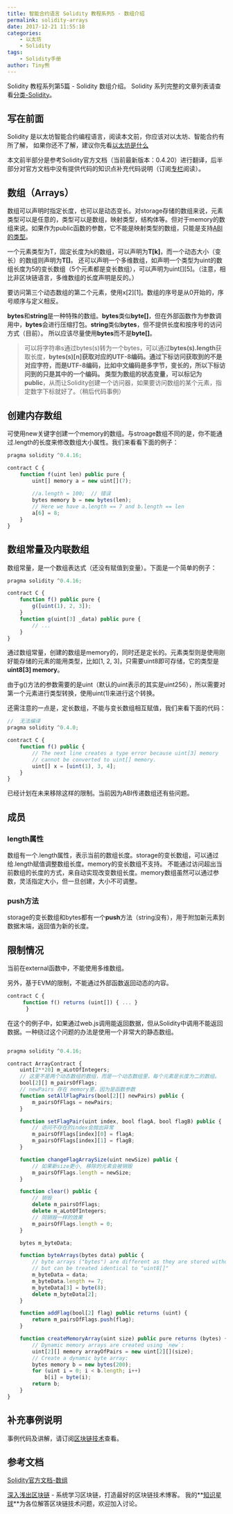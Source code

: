```yaml
---
title: 智能合约语言 Solidity 教程系列5 - 数组介绍
permalink: solidity-arrays
date: 2017-12-21 11:55:18
categories: 
    - 以太坊
    - Solidity
tags:
    - Solidity手册
author: Tiny熊
---
```


Solidity 教程系列第5篇 - Solidity 数组介绍。
Solidity 系列完整的文章列表请查看[分类-Solidity](https://learnblockchain.cn/categories/ethereum/Solidity/)。

<!-- more -->

## 写在前面

Solidity 是以太坊智能合约编程语言，阅读本文前，你应该对以太坊、智能合约有所了解，
如果你还不了解，建议你先看[以太坊是什么](https://learnblockchain.cn/2017/11/20/whatiseth/)

本文前半部分是参考Solidity官方文档（当前最新版本：0.4.20）进行翻译，后半部分对官方文档中没有提供代码的知识点补充代码说明（订阅[专栏](https://xiaozhuanlan.com/blockchaincore)阅读）。


## 数组（Arrays）
数组可以声明时指定长度，也可以是动态变长。对storage存储的数组来说，元素类型可以是任意的，类型可以是数组，映射类型，结构体等。但对于memory的数组来说。如果作为public函数的参数，它不能是映射类型的数组，只能是支持[ABI的类型](https://github.com/ethereum/wiki/wiki/Ethereum-Contract-ABI#types)。

一个元素类型为T，固定长度为k的数组，可以声明为**T[k]**，而一个动态大小（变长）的数组则声明为**T[]**。
还可以声明一个多维数组，如声明一个类型为uint的数组长度为5的变长数组（5个元素都是变长数组），可以声明为uint[][5]。（注意，相比非区块链语言，多维数组的长度声明是反的。）

要访问第三个动态数组的第二个元素，使用x[2][1]。数组的序号是从0开始的，序号顺序与定义相反。

**bytes**和**string**是一种特殊的数组。**bytes**类似**byte[]**，但在外部函数作为参数调用中，**bytes**会进行压缩打包。**string**类似**bytes**，但不提供长度和按序号的访问方式（目前）。
所以应该尽量使用**bytes**而不是**byte[]**。

> 可以将字符串s通过bytes(s)转为一个bytes，可以通过**bytes(s).length**获取长度，**bytes(s)[n]**获取对应的UTF-8编码。通过下标访问获取到的不是对应字符，而是UTF-8编码，比如中文编码是多字节，变长的，所以下标访问到的只是其中的一个编码。
类型为数组的状态变量，可以标记为**public**，从而让Solidity创建一个访问器，如果要访问数组的某个元素，指定数字下标就好了。（稍后代码事例）

## 创建内存数组
可使用new关键字创建一个memory的数组。与stroage数组不同的是，你不能通过.length的长度来修改数组大小属性。我们来看看下面的例子：
```js
pragma solidity ^0.4.16;

contract C {
    function f(uint len) public pure {
        uint[] memory a = new uint[](7);
                
        //a.length = 100;  // 错误
        bytes memory b = new bytes(len);
        // Here we have a.length == 7 and b.length == len
        a[6] = 8;
    }
}

```

## 数组常量及内联数组

数组常量，是一个数组表达式（还没有赋值到变量）。下面是一个简单的例子：
```js
pragma solidity ^0.4.16;

contract C {
    function f() public pure {
        g([uint(1), 2, 3]);
    }
    function g(uint[3] _data) public pure {
        // ...
    }
}
```

通过数组常量，创建的数组是memory的，同时还是定长的。元素类型则是使用刚好能存储的元素的能用类型，比如[1, 2, 3]，只需要uint8即可存储，它的类型是**uint8[3] memory**。

由于g()方法的参数需要的是uint（默认的uint表示的其实是uint256），所以需要对第一个元素进行类型转换，使用uint(1)来进行这个转换。

还需注意的一点是，定长数组，不能与变长数组相互赋值，我们来看下面的代码：
```js
//  无法编译
pragma solidity ^0.4.0;

contract C {
    function f() public {
        // The next line creates a type error because uint[3] memory
        // cannot be converted to uint[] memory.
        uint[] x = [uint(1), 3, 4];
    }
}
```
已经计划在未来移除这样的限制。当前因为ABI传递数组还有些问题。

## 成员

### length属性
数组有一个.length属性，表示当前的数组长度。storage的变长数组，可以通过给.length赋值调整数组长度。memory的变长数组不支持。
不能通过访问超出当前数组的长度的方式，来自动实现改变数组长度。memory数组虽然可以通过参数，灵活指定大小，但一旦创建，大小不可调整。

### push方法
storage的变长数组和bytes都有一个**push**方法（string没有），用于附加新元素到数据末端，返回值为新的长度。


## 限制情况
当前在external函数中，不能使用多维数组。

另外，基于EVM的限制，不能通过外部函数返回动态的内容。
```js
contract C {
     function f() returns (uint[]) { ... }
      }
```
在这个的例子中，如果通过web.js调用能返回数据，但从Solidity中调用不能返回数据。一种绕过这个问题的办法是使用一个非常大的静态数组。

```js

pragma solidity ^0.4.16;

contract ArrayContract {
    uint[2**20] m_aLotOfIntegers;
    // 这里不是两个动态数组的数组，而是一个动态数组里，每个元素是长度为二的数组。
    bool[2][] m_pairsOfFlags;
    // newPairs 存在 memory里，因为是函数参数
    function setAllFlagPairs(bool[2][] newPairs) public {
        m_pairsOfFlags = newPairs;
    }

    function setFlagPair(uint index, bool flagA, bool flagB) public {
        // 访问不存在的index会抛出异常
        m_pairsOfFlags[index][0] = flagA;
        m_pairsOfFlags[index][1] = flagB;
    }

    function changeFlagArraySize(uint newSize) public {
        // 如果新size更小, 移除的元素会被销毁
        m_pairsOfFlags.length = newSize;
    }

    function clear() public {
        // 销毁
        delete m_pairsOfFlags;
        delete m_aLotOfIntegers;
        // 同销毁一样的效果
        m_pairsOfFlags.length = 0;
    }

    bytes m_byteData;

    function byteArrays(bytes data) public {
        // byte arrays ("bytes") are different as they are stored without padding,
        // but can be treated identical to "uint8[]"
        m_byteData = data;
        m_byteData.length += 7;
        m_byteData[3] = byte(8);
        delete m_byteData[2];
    }

    function addFlag(bool[2] flag) public returns (uint) {
        return m_pairsOfFlags.push(flag);
    }

    function createMemoryArray(uint size) public pure returns (bytes) {
        // Dynamic memory arrays are created using `new`:
        uint[2][] memory arrayOfPairs = new uint[2][](size);
        // Create a dynamic byte array:
        bytes memory b = new bytes(200);
        for (uint i = 0; i < b.length; i++)
            b[i] = byte(i);
        return b;
    }
}

```

## 补充事例说明
事例代码及讲解，请订阅[区块链技术](https://xiaozhuanlan.com/blockchaincore)查看。

## 参考文档
[Solidity官方文档-数组](https://solidity.readthedocs.io/en/develop/types.html#arrays)

[深入浅出区块链](https://learnblockchain.cn/) - 系统学习区块链，打造最好的区块链技术博客。
我的**[知识星球](https://learnblockchain.cn/images/zsxq.png)**为各位解答区块链技术问题，欢迎加入讨论。

<!---
```js
pragma solidity ^0.4.0;

contract C {
    
    uint [] public u = [1, 2, 3];    // 生成访问器
    string  s = "abcdefg";

    uint[] c;  //storage
    function g(){
        c = new uint[](7);
        c.length = 10;   //可以修改storage的数组
        c[9] = 100;
    }
    
    function h() public  returns (uint) {
        return bytes(s).length;
    }
    
    function f() public  returns (byte) {
        return bytes(s)[1];     // 转为数组访问
    }

}
```

打开[Remix - Solidity IDE](https://ethereum.github.io/browser-solidity),帖入代码，依次创建合约，如图：
![](https://img.learnblockchain.cn/2017/testarray.jpg!wl)

创建合约后，可以看到public的数组u，生成了对应访问器，可直接访问。


-->
